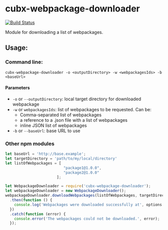 # cubx-webpackage-downloader

[![Build Status](https://travis-ci.org/cubbles/cubx-webpackage-downloader.svg?branch=master)](https://travis-ci.org/cubbles/cubx-webpackage-downloader)

Module for downloading a list of webpackages.

## Usage: 
### Command line: 

```
cubx-webpackage-downloader -o <outputDirectory> -w <webpackagesIds> -b <baseUrl>
```

#### Parameters

* `-o` or `--outputDirectory`: local target directory for downloaded webpackage
* `-w` or `webpackagesIds`: list of webpackages to be requested. Can be:
  * Comma-separated list of webpackages 
  * a reference to a .json file with a list of webpackages
  * inline JSON list of webpackages
* `-b` or `--baseUrl`: base URL to use 

### Other npm modules

```javascript
let baseUrl = 'http://base.example';
let targetDirectory = 'path/to/my/local/directory'
let listOfWebpackages = [
                          "package1@1.0.0",
                          "package2@1.0.0"
                       ];

let WebpackageDownloader = require('cubx-webpackage-downloader');
let webpackageDownloader = new WebpackageDownloader();
webpackageDownloader.downloadWebpackages(listOfWebpackages, targetDirectory, baseUrl)
  .then(function () {
    console.log('Webpackages were downloaded successfully at', options.targetDirectory);
  })
  .catch(function (error) {
    console.error('The webpackages could not be downloaded.', error);
  });
```